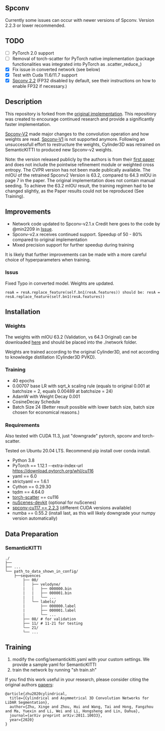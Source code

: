 ## Spconv
Currently some issues can occur with newer versions of Spconv. Version 2.2.3 or lower recommended.

## TODO
- [ ] PyTorch 2.0 support
- [ ] Removal of torch-scatter for PyTorch native implementation (package functionalities was integrated into PyTorch as .scatter_reduce_)
- [X] Fix issue in converted network (see below)
- [X] Test with Cuda 11.6/11.7 support
- [X] [Spconv 2.2](https://github.com/traveller59/spconv) (FP32 disabled by default, see their instructions on how to enable FP32 if necessary.)

## Description
This repository is forked from the [original implementation](https://github.com/xinge008/Cylinder3D). This repositiory was created to encourage continued research and provide a significantly faster implementation.

[Spconv-V2](https://github.com/traveller59/spconv) made major changes to the convolution operation and how weights are read. [Spconv-V1](https://github.com/traveller59/spconv/tree/v1.2.1) is not supported anymore. Following an unsuccessfull effort to restructure the weights, Cylinder3D was retrained on SemanticKITTI to produced new Spconv-v2 weights.

Note: the version released publicly by the authors is from their [first paper](https://arxiv.org/pdf/2008.01550.pdf) and does not include the pointwise refinement module or weighted cross entropy. The CVPR version has not been made publically available. The mIOU of the retrained Spconv2 Version is 63.2, compared to 64.3 mIOU in page 7 in the paper. The original implementation does not contain manual seeding. To achieve the 63.2 mIOU result, the training regimen had to be changed slightly, as the Paper results could not be reproduced (See Training).

## Improvements
- Network code updated to Spconv-v2.1.x Credit here goes to the code by @min2209 in [Issue](https://github.com/xinge008/Cylinder3D/issues/107).
- Spconv-v2.x receives continued support. Speedup of 50 - 80% compared to original implementation
- Mixed precision support for further speedup during training

It is likely that further improvements can be made with a more careful choice of hyperparameters when training.

### Issus
Fixed Typo in converted model. Weights are updated.
```
reaA = resA.replace_feature(self.bn1(resA.features)) should be: resA = resA.replace_feature(self.bn1(resA.features))
```

## Installation

### Weights
The weights with mIOU 63.2 (Validation, vs 64.3 Original) can be downloaded [here](https://drive.google.com/drive/folders/1LBCRHz2VyeSz4M27GiqhoRuzlKyFvbo1?usp=sharing) and should be placed into the ./network folder.

Weights are trained according to the original Cylinder3D, and not according to knowledge distillation (Cylinder3D PVKD).

### Training
- 40 epochs
- 0.00707 base LR with sqrt_k scaling rule (equals to original 0.001 at batchsize = 2, equals 0.00489 at batchsize = 24)
- AdamW with Weight Decay 0.001
- CosineDecay Schedule
- Batch Size 24 (Better result possible with lower batch size, batch size chosen for economical reasons.)

### Requirements
Also tested with CUDA 11.3, just "downgrade" pytorch, spconv and torch-scatter.

Tested on Ubuntu 20.04 LTS. Recommend pip install over conda install.
- Python 3.8
- PyTorch == 1.12.1 --extra-index-url https://download.pytorch.org/whl/cu116
- yaml == 6.0
- strictyaml == 1.6.1
- Cython == 0.29.30
- tqdm == 4.64.0
- [torch-scatter](https://github.com/rusty1s/pytorch_scatter) == cu116
- [nuScenes-devkit](https://github.com/nutonomy/nuscenes-devkit) (optional for nuScenes)
- [spconv-cu117 == 2.2.3](https://github.com/traveller59/spconv) (different CUDA versions available)
- numba == 0.55.2 (install last, as this will likely downgrade your numpy version automatically)

## Data Preparation

### SemanticKITTI
```
./
├── 
├── ...
└── path_to_data_shown_in_config/
    ├──sequences
        ├── 00/           
        │   ├── velodyne/	
        |   |	├── 000000.bin
        |   |	├── 000001.bin
        |   |	└── ...
        │   └── labels/ 
        |       ├── 000000.label
        |       ├── 000001.label
        |       └── ...
        ├── 08/ # for validation
        ├── 11/ # 11-21 for testing
        └── 21/
	    └── ...
```

## Training
1. modify the config/semantickitti.yaml with your custom settings. We provide a sample yaml for SemanticKITTI
2. train the network by running "sh train.sh"


If you find this work useful in your research, please consider citing the original authors [papers](https://arxiv.org/pdf/2011.10033):
```
@article{zhu2020cylindrical,
  title={Cylindrical and Asymmetrical 3D Convolution Networks for LiDAR Segmentation},
  author={Zhu, Xinge and Zhou, Hui and Wang, Tai and Hong, Fangzhou and Ma, Yuexin and Li, Wei and Li, Hongsheng and Lin, Dahua},
  journal={arXiv preprint arXiv:2011.10033},
  year={2020}
}
```
